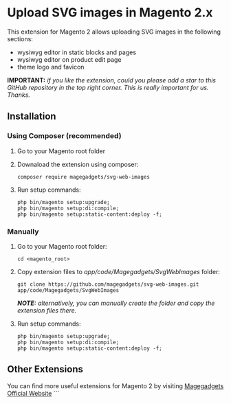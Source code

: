 # Upload SVG images in Magento 2.x

This extension for Magento 2 allows uploading SVG images in the following sections:
* wysiwyg editor in static blocks and pages
* wysiwyg editor on product edit page
* theme logo and favicon


**IMPORTANT:** *if you like the extension, could you please add a star to this GitHub repository in the top right corner. This is really important for us. Thanks.*

## Installation

### Using Composer (recommended)
1) Go to your Magento root folder
2) Downaload the extension using composer:
    ```
    composer require magegadgets/svg-web-images
    ```
3) Run setup commands:

    ```
    php bin/magento setup:upgrade;
    php bin/magento setup:di:compile;
    php bin/magento setup:static-content:deploy -f;
    ```
   
### Manually
1) Go to your Magento root folder:
    
    ```
    cd <magento_root>
    ```
   
2) Copy extension files to *app/code/Magegadgets/SvgWebImages* folder:
    ```
    git clone https://github.com/magegadgets/svg-web-images.git app/code/Magegadgets/SvgWebImages
    ```
    ***NOTE:*** *alternatively, you can manually create the folder and copy the extension files there.*
    
3) Run setup commands:

    ```
    php bin/magento setup:upgrade;
    php bin/magento setup:di:compile;
    php bin/magento setup:static-content:deploy -f;
    
## Other Extensions
You can find more useful extensions for Magento 2 by visiting [Magegadgets Official Website](https://www.magegadgets.com/)
    ```
